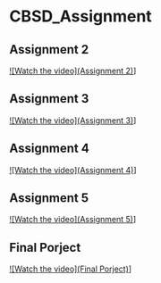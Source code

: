 # CBSD_Assignment

## Assignment 2

[![Watch the video](Assignment 2)](https://youtu.be/9LsmXv_9lHE)]

## Assignment 3

[![Watch the video](Assignment 3)](https://youtu.be/II612P5QtVA)]

## Assignment 4

[![Watch the video](Assignment 4)](https://www.youtube.com/watch?v=a1qJlegYT5M)]

## Assignment 5

[![Watch the video](Assignment 5)](https://www.youtube.com/watch?v=fVZJS9lDnj8&feature=share)]

## Final Porject

[![Watch the video](Final Porject)](https://www.youtube.com/watch?v=r5vCWRAZjX0&feature=youtu.be)]
